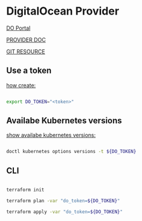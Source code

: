# DigitalOcean Provider

[DO Portal](https://cloud.digitalocean.com/)

[PROVIDER DOC](https://registry.terraform.io/providers/digitalocean/digitalocean/latest/docs)

[GIT RESOURCE](https://github.com/digitalocean/terraform-provider-digitalocean)

## Use a token

[how create:](https://docs.digitalocean.com/reference/api/create-personal-access-token/)

```bash

export DO_TOKEN="<token>"

```

## Availabe Kubernetes versions

[show availabe kubernetes versions:](https://docs.digitalocean.com/products/kubernetes/changelog/)

```bash

doctl kubernetes options versions -t ${DO_TOKEN}

```

## CLI

```bash

terraform init

terraform plan -var "do_token=${DO_TOKEN}"

terraform apply -var "do_token=${DO_TOKEN}"

```
